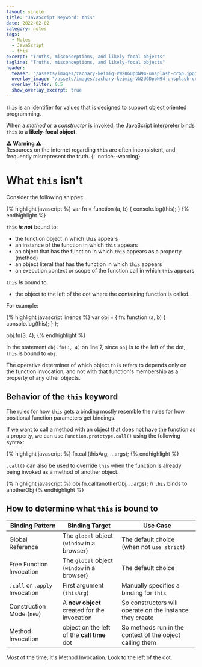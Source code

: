 ```yaml
---
layout: single
title: "JavaScript Keyword: this"
date: 2022-02-02
category: notes
tags:
  - Notes
  - JavaScript
  - this
excerpt: "Truths, misconceptions, and likely-focal objects"
tagline: "Truths, misconceptions, and likely-focal objects"
header:
  teaser: "/assets/images/zachary-keimig-VW2UGDpbN94-unsplash-crop.jpg"
  overlay_image: "/assets/images/zachary-keimig-VW2UGDpbN94-unsplash-crop.jpg"
  overlay_filter: 0.5
  show_overlay_excerpt: true
---
```


`this` is an identifier for values that is designed to support object oriented programming.

When a *method* or a *constructor* is invoked, the JavaScript interpreter binds `this` to a **likely-focal object**.

**⚠ Warning ⚠**<br />Resources on the internet regarding `this` are often inconsistent, and frequently misrepresent the truth.
{: .notice--warning}

# What `this` isn't

Consider the following snippet:

{% highlight javascript %}
var fn = function (a, b) {
  console.log(this);
}
{% endhighlight %}

`this` ***is not*** bound to:
- the function object in which `this` appears
- an instance of the function in which `this` appears
- an object that has the function in which `this` appears as a property (method)
- an object literal that has the function in which `this` appears
- an execution context or scope of the function call in which `this` appears

`this` ***is*** bound to:
- the object to the left of the dot where the containing function is called.

For example:

{% highlight javascript linenos %}
var obj = {
  fn: function (a, b) {
    console.log(this);
  }
};

obj.fn(3, 4);
{% endhighlight %}

In the statement `obj.fn(3, 4)` on line 7, since `obj` is to the left of the dot, `this` is bound to `obj`.

The operative determiner of which object `this` refers to depends only on the function invocation, and not with that function's membership as a property of any other objects.

## Behavior of the `this` keyword

The rules for how `this` gets a binding mostly resemble the rules for how positional function parameters get bindings.

If we want to call a method with an object that does not have the function as a property, we can use `Function.prototype.call()` using the following syntax:

{% highlight javascript %}
fn.call(thisArg, ...args);
{% endhighlight %}

`.call()` can also be used to override `this` when the function is already being invoked as a method of another object.

{% highlight javascript %}
obj.fn.call(anotherObj, ...args); // `this` binds to anotherObj
{% endhighlight %}

## How to determine what `this` is bound to

| Binding Pattern | Binding Target | Use Case |
|-----------------|----------------|----------|
| Global Reference | The `global` object (`window` in a browser) | The default choice (when not `use strict`) |
| Free Function Invocation | The `global` object (`window` in a browser) | The default choice
| `.call` or `.apply` Invocation | First argument (`thisArg`) | Manually specifies a binding for `this` |
| Construction Mode (`new`) | A **new object** created for the invocation | So constructors will operate on the instance they create |
| Method Invocation | object on the left of the **call time** dot | So methods run in the context of the object calling them |

*Most* of the time, it's Method Invocation. Look to the left of the dot.